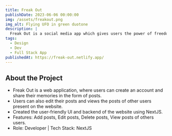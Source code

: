 ```yaml
---
title: Freak Out
publishDate: 2023-06-06 00:00:00
img: /assets/freakout.png
img_alt: Flying UFO in green duotone
description: |
  Freak Out is a social media app which gives users the power of freedom to express their thoughts.
tags:
  - Design
  - Dev
  - Full Stack App
publishedAt: https://freak-out.netlify.app/
---
```


## About the Project

- Freak Out is a web application, where users can create an account and share their memories in the form of posts.
- Users can also edit their posts and views the posts of other users present on the website.
- Created the user-friendly UI and backend of the website using NextJS.
- Features: Add posts, Edit posts, Delete posts, View posts of others users.
- Role: Developer | Tech Stack: NextJS


